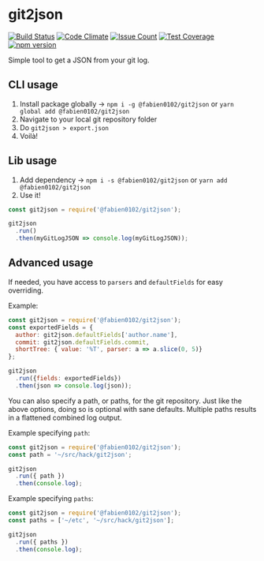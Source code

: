 # git2json
[![Build Status](https://travis-ci.org/fabien0102/git2json.svg?branch=master)](https://travis-ci.org/fabien0102/git2json)
[![Code Climate](https://codeclimate.com/github/fabien0102/git2json/badges/gpa.svg)](https://codeclimate.com/github/fabien0102/git2json)
[![Issue Count](https://lima.codeclimate.com/github/fabien0102/git2json/badges/issue_count.svg)](https://lima.codeclimate.com/github/fabien0102/git2json)
[![Test Coverage](https://lima.codeclimate.com/github/fabien0102/git2json/badges/coverage.svg)](https://lima.codeclimate.com/github/fabien0102/git2json/coverage)
[![npm version](https://badge.fury.io/js/%40fabien0102%2Fgit2json.svg)](https://badge.fury.io/js/%40fabien0102%2Fgit2json)

Simple tool to get a JSON from your git log.

## CLI usage

1. Install package globally -> `npm i -g @fabien0102/git2json` or `yarn global add @fabien0102/git2json`
1. Navigate to your local git repository folder
1. Do `git2json > export.json`
1. Voilà!

## Lib usage

1. Add dependency -> `npm i -s @fabien0102/git2json` or `yarn add @fabien0102/git2json`
1. Use it!

```javascript
const git2json = require('@fabien0102/git2json');

git2json
  .run()
  .then(myGitLogJSON => console.log(myGitLogJSON));
```

## Advanced usage

If needed, you have access to `parsers` and `defaultFields` for easy overriding.

Example:

```javascript
const git2json = require('@fabien0102/git2json');
const exportedFields = {
  author: git2json.defaultFields['author.name'],
  commit: git2json.defaultFields.commit,
  shortTree: { value: '%T', parser: a => a.slice(0, 5)}
};

git2json
  .run({fields: exportedFields})
  .then(json => console.log(json));
```

You can also specify a path, or paths, for the git repository. Just like the above options, doing so is optional with sane defaults. Multiple paths results in a flattened combined log output.

Example specifying `path`:

```javascript
const git2json = require('@fabien0102/git2json');
const path = '~/src/hack/git2json';

git2json
  .run({ path })
  .then(console.log);
```

Example specifying `paths`:

```javascript
const git2json = require('@fabien0102/git2json');
const paths = ['~/etc', '~/src/hack/git2json'];

git2json
  .run({ paths })
  .then(console.log);
```
